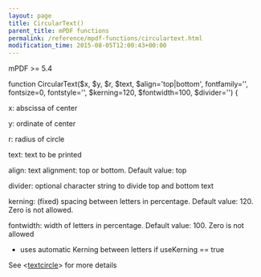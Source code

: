 ```yaml
---
layout: page
title: CircularText()
parent_title: mPDF functions
permalink: /reference/mpdf-functions/circulartext.html
modification_time: 2015-08-05T12:00:43+00:00
---
```


<p>mPDF &gt;= 5.4</p>
<p>function CircularText($x, $y, $r, $text, $align='top|bottom', fontfamily='', fontsize=0, fontstyle='', $kerning=120, $fontwidth=100, $divider='') {</p>
<p>x: abscissa of center

y: ordinate of center

r: radius of circle

text: text to be printed

align: text alignment: top or bottom. Default value: top</p>
<p>

divider: optional character string to divide top and bottom text

kerning: (fixed) spacing between letters in percentage. Default value: 120. Zero is not allowed.

fontwidth: width of letters in percentage. Default value: 100. Zero is not allowed

- uses automatic Kerning between letters if useKerning == true</p>
<p>See &lt;<a href="{{ "/reference/html-control-tags/textcircle.html" | prepend: site.baseurl }}">textcircle</a>&gt; for more details</p>

